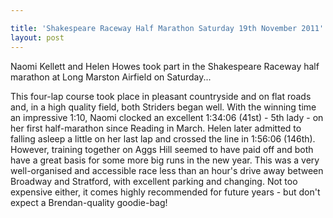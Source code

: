 ```yaml
---

title: 'Shakespeare Raceway Half Marathon Saturday 19th November 2011'
layout: post
---
```

<p>Naomi Kellett and Helen Howes took part in the Shakespeare Raceway half marathon at Long Marston Airfield on Saturday...</p>

This four-lap course took place in pleasant countryside and on flat roads and, in a high quality field, both Striders began well. With the winning time an impressive 1:10, Naomi clocked an excellent 1:34:06 (41st) - 5th lady - on her first half-marathon since Reading in March. Helen later admitted to falling asleep a little on her last lap and crossed the line in 1:56:06 (146th). However, training together on Aggs Hill seemed to have paid off and both have a great basis for some more big runs in the new year. This was a very well-organised and accessible race less than an hour's drive away between Broadway and Stratford, with excellent parking and changing. Not too expensive either, it comes highly recommended for future years - but don't expect a Brendan-quality goodie-bag!
